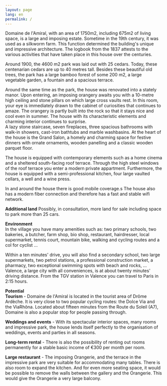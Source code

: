 ```yaml
---
layout: page
lang: en
permalink: /
---
```


Domaine de l'Amiral, with an area of 1750m2, including 675m2 of living space, is a large and imposing estate. Sometime in the 19th century, it was used as a silkworm farm. This function determined the building's unique and impressive architecture. The logbook from the 1837 attests to the various activities that have taken place in this house over the centuries.

Around 1900, the 4600 m2 park was laid out with 25 cedars. Today, these centenarian cedars are up to 40 metres tall. Besides these beautiful old trees, the park has a large bamboo forest of some 200 m2, a large vegetable garden, a fountain and a spacious terrace.

Around the same time as the park, the house was renovated into a stately manor. Upon entering, an imposing orangery awaits you with a 10-metre high ceiling and stone pillars on which large cross vaults rest. In this room, your eye is immediately drawn to the cabinet of curiosities that continues to amaze. The orangery is partly built into the rock so that it stays nice and cool even in summer. The house with its characteristic elements and charming interior continues to surprise.   
A lazy stone staircase, seven fireplaces, three spacious bathrooms with walk-in showers, cast-iron bathtubs and marble washbasins. At the heart of the house is the Grand Salon, a homely and charming space for festive dinners with ornate ornaments, wooden panelling and a classic wooden parquet floor.

The house is equipped with contemporary elements such as a home cinema and a sheltered south-facing roof terrace. Through the high steel windows of the roof terrace you enter a modern private appartment. Furthermore, the house is equipped with a semi-professional kitchen, four large vaulted cellars, a well and a wine press.   
  
In and around the house there is good mobile coverage.s The house also has a modern fiber connection and therefore has a fast and stable wifi network.   
  
**Additional land**
Possibly, in consultation, more land for sale including space to park more than 25 cars.

**Environment**  
In the village you have many amenities such as: two primary schools, two bakeries, a butcher, farm shop, bio shop, restaurant, hairdresser, local supermarket, tennis court, mountain bike, walking and cycling routes and a col for cyclist ...

Within a ten minutes' drive, you will also find a secondary school, two large supermarkets, two petrol stations, a professional construction market, a pharmacy, two exceptional swimming spots with beach and rocks, ...  
Valence, a large city with all conveniences, is at about twenty minutes' driving distance. From the TGV station in Valence you can travel to Paris in 2:15 hours.   
  
**Potential**  
**Tourism** - Domaine de l'Amiral is located in the tourist area of Drôme Ardèche. It is very close to two popular cycling routes: the Dolce Via and the ViaRhôna. Located about fifteen minutes from the Route du Soleil (A7), Domaine is also a popular stop for people passing through.   
  
**Weddings and events** - With its spectacular interior spaces, many rooms and impressive park, the house lends itself perfectly to the organisation of weddings, events and parties in all seasons.

**Long-term rental** - There is also the possibility of renting out rooms permanently for a stable basic income of €300 per month per room.

**Large restaurant** - The imposing Orangerie, and the terrace in the impressive park are very suitable for accommodating many tables. There is also room to expand the kitchen. And for even more seating space, it would be possible to remove the walls between the gallery and the Orangerie. This would give the Orangerie a very large balcony. 
